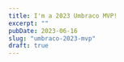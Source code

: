 ```yaml
---
title: I'm a 2023 Umbraco MVP!
excerpt: ""
pubDate: 2023-06-16
slug: "umbraco-2023-mvp"
draft: true
---
```

